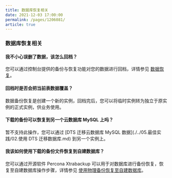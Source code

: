 ```yaml
---
title: 数据库恢复相关
date: 2021-12-03 17:00:00
permalink: /pages/1206081/
article: true
---
```


### 数据库恢复相关

#### 我不小心误删了数据，该怎么回档？

您可以通过控制台提供的备份与恢复功能对您的数据进行回档，详情参见 [数据恢复](./../04.操作指南/07.备份恢复/01.数据恢复.md)。

#### 回档时是否会把当前表数据覆盖？

数据备份恢复是创建一个新的实例，回档完后，您可以将临时实例转为独立于原实例的正式实例，供业务使用。

#### 下载的备份可以恢复到另一个云数据库 MySQL 上吗？

暂不支持此操作，您可以通过 [DTS 迁移云数据库 MySQL 数据](./../05.最佳实践/02.使用 DTS 迁移数据库.md) 到另一个实例上。

#### 我该如何使用下载的备份文件恢复到自建数据库？

您可以通过开源软件 Percona Xtrabackup 可以用于对数据库进行备份恢复，恢复至自建数据库操作步骤，详情参见 [使用物理备份恢复至自建数据库](./../04.操作指南/07.备份恢复/03.使用物理备份恢复至自建数据库.md)。
